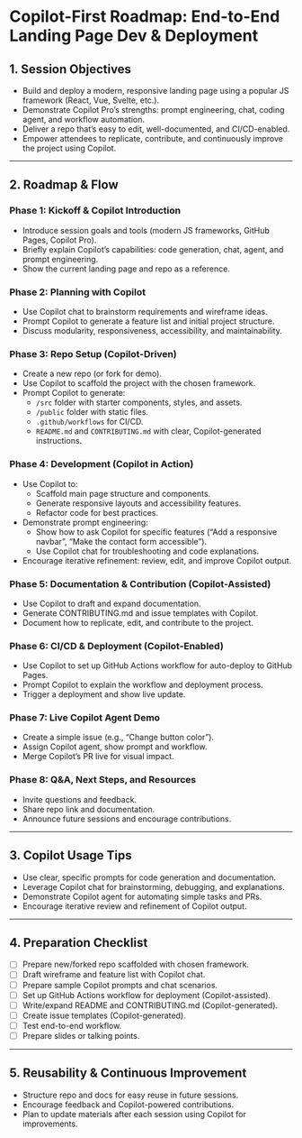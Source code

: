 # Copilot-First Roadmap: End-to-End Landing Page Dev & Deployment

## 1. Session Objectives

- Build and deploy a modern, responsive landing page using a popular JS framework (React, Vue, Svelte, etc.).
- Demonstrate Copilot Pro’s strengths: prompt engineering, chat, coding agent, and workflow automation.
- Deliver a repo that’s easy to edit, well-documented, and CI/CD-enabled.
- Empower attendees to replicate, contribute, and continuously improve the project using Copilot.

---

## 2. Roadmap & Flow

### Phase 1: Kickoff & Copilot Introduction
- Introduce session goals and tools (modern JS frameworks, GitHub Pages, Copilot Pro).
- Briefly explain Copilot’s capabilities: code generation, chat, agent, and prompt engineering.
- Show the current landing page and repo as a reference.

### Phase 2: Planning with Copilot
- Use Copilot chat to brainstorm requirements and wireframe ideas.
- Prompt Copilot to generate a feature list and initial project structure.
- Discuss modularity, responsiveness, accessibility, and maintainability.

### Phase 3: Repo Setup (Copilot-Driven)
- Create a new repo (or fork for demo).
- Use Copilot to scaffold the project with the chosen framework.
- Prompt Copilot to generate:
  - `/src` folder with starter components, styles, and assets.
  - `/public` folder with static files.
  - `.github/workflows` for CI/CD.
  - `README.md` and `CONTRIBUTING.md` with clear, Copilot-generated instructions.

### Phase 4: Development (Copilot in Action)
- Use Copilot to:
  - Scaffold main page structure and components.
  - Generate responsive layouts and accessibility features.
  - Refactor code for best practices.
- Demonstrate prompt engineering:
  - Show how to ask Copilot for specific features (“Add a responsive navbar”, “Make the contact form accessible”).
  - Use Copilot chat for troubleshooting and code explanations.
- Encourage iterative refinement: review, edit, and improve Copilot output.

### Phase 5: Documentation & Contribution (Copilot-Assisted)
- Use Copilot to draft and expand documentation.
- Generate CONTRIBUTING.md and issue templates with Copilot.
- Document how to replicate, edit, and contribute to the project.

### Phase 6: CI/CD & Deployment (Copilot-Enabled)
- Use Copilot to set up GitHub Actions workflow for auto-deploy to GitHub Pages.
- Prompt Copilot to explain the workflow and deployment process.
- Trigger a deployment and show live update.

### Phase 7: Live Copilot Agent Demo
- Create a simple issue (e.g., “Change button color”).
- Assign Copilot agent, show prompt and workflow.
- Merge Copilot’s PR live for visual impact.

### Phase 8: Q&A, Next Steps, and Resources
- Invite questions and feedback.
- Share repo link and documentation.
- Announce future sessions and encourage contributions.

---

## 3. Copilot Usage Tips

- Use clear, specific prompts for code generation and documentation.
- Leverage Copilot chat for brainstorming, debugging, and explanations.
- Demonstrate Copilot agent for automating simple tasks and PRs.
- Encourage iterative review and refinement of Copilot output.

---

## 4. Preparation Checklist

- [ ] Prepare new/forked repo scaffolded with chosen framework.
- [ ] Draft wireframe and feature list with Copilot chat.
- [ ] Prepare sample Copilot prompts and chat scenarios.
- [ ] Set up GitHub Actions workflow for deployment (Copilot-assisted).
- [ ] Write/expand README and CONTRIBUTING.md (Copilot-generated).
- [ ] Create issue templates (Copilot-generated).
- [ ] Test end-to-end workflow.
- [ ] Prepare slides or talking points.

---

## 5. Reusability & Continuous Improvement

- Structure repo and docs for easy reuse in future sessions.
- Encourage feedback and Copilot-powered contributions.
- Plan to update materials after each session using Copilot for improvements.

